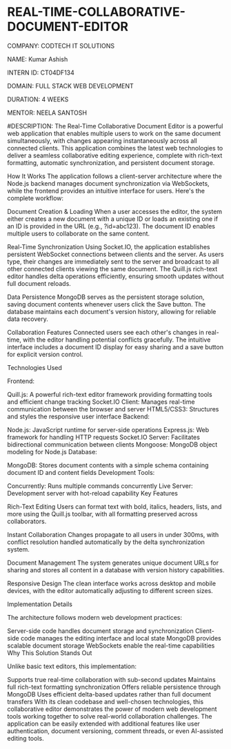# REAL-TIME-COLLABORATIVE-DOCUMENT-EDITOR

COMPANY: CODTECH IT SOLUTIONS

NAME: Kumar Ashish

INTERN ID: CT04DF134

DOMAIN: FULL STACK WEB DEVELOPMENT

DURATION: 4 WEEKS

MENTOR: NEELA SANTOSH

#DESCRIPTION: The Real-Time Collaborative Document Editor is a powerful web application that enables multiple users to work on the same document simultaneously, with changes appearing instantaneously across all connected clients. This application combines the latest web technologies to deliver a seamless collaborative editing experience, complete with rich-text formatting, automatic synchronization, and persistent document storage.

How It Works The application follows a client-server architecture where the Node.js backend manages document synchronization via WebSockets, while the frontend provides an intuitive interface for users. Here's the complete workflow:

Document Creation & Loading When a user accesses the editor, the system either creates a new document with a unique ID or loads an existing one if an ID is provided in the URL (e.g., ?id=abc123). The document ID enables multiple users to collaborate on the same content.

Real-Time Synchronization Using Socket.IO, the application establishes persistent WebSocket connections between clients and the server. As users type, their changes are immediately sent to the server and broadcast to all other connected clients viewing the same document. The Quill.js rich-text editor handles delta operations efficiently, ensuring smooth updates without full document reloads.

Data Persistence MongoDB serves as the persistent storage solution, saving document contents whenever users click the Save button. The database maintains each document's version history, allowing for reliable data recovery.

Collaboration Features Connected users see each other's changes in real-time, with the editor handling potential conflicts gracefully. The intuitive interface includes a document ID display for easy sharing and a save button for explicit version control.

Technologies Used

Frontend:

Quill.js: A powerful rich-text editor framework providing formatting tools and efficient change tracking Socket.IO Client: Manages real-time communication between the browser and server HTML5/CSS3: Structures and styles the responsive user interface Backend:

Node.js: JavaScript runtime for server-side operations Express.js: Web framework for handling HTTP requests Socket.IO Server: Facilitates bidirectional communication between clients Mongoose: MongoDB object modeling for Node.js Database:

MongoDB: Stores document contents with a simple schema containing document ID and content fields Development Tools:

Concurrently: Runs multiple commands concurrently Live Server: Development server with hot-reload capability Key Features

Rich-Text Editing Users can format text with bold, italics, headers, lists, and more using the Quill.js toolbar, with all formatting preserved across collaborators.

Instant Collaboration Changes propagate to all users in under 300ms, with conflict resolution handled automatically by the delta synchronization system.

Document Management The system generates unique document URLs for sharing and stores all content in a database with version history capabilities.

Responsive Design The clean interface works across desktop and mobile devices, with the editor automatically adjusting to different screen sizes.

Implementation Details

The architecture follows modern web development practices:

Server-side code handles document storage and synchronization Client-side code manages the editing interface and local state MongoDB provides scalable document storage WebSockets enable the real-time capabilities Why This Solution Stands Out

Unlike basic text editors, this implementation:

Supports true real-time collaboration with sub-second updates Maintains full rich-text formatting synchronization Offers reliable persistence through MongoDB Uses efficient delta-based updates rather than full document transfers With its clean codebase and well-chosen technologies, this collaborative editor demonstrates the power of modern web development tools working together to solve real-world collaboration challenges. The application can be easily extended with additional features like user authentication, document versioning, comment threads, or even AI-assisted editing tools.
